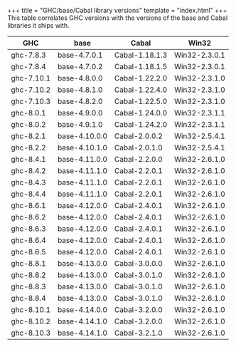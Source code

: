 +++
title = "GHC/base/Cabal library versions"
template = "index.html"
+++
This table correlates GHC versions with the versions of the base and Cabal libraries it ships with.

<table id="versions"><thead><tr><th>GHC</th>
<th>base</th>
<th>Cabal</th>
<th>Win32</th>
</tr>
</thead>
<tbody><tr><td>ghc-7.8.3</td>
<td>base-4.7.0.1</td>
<td>Cabal-1.18.1.3</td>
<td>Win32-2.3.0.1</td>
</tr>
<tr><td>ghc-7.8.4</td>
<td>base-4.7.0.2</td>
<td>Cabal-1.18.1.5</td>
<td>Win32-2.3.0.1</td>
</tr>
<tr><td>ghc-7.10.1</td>
<td>base-4.8.0.0</td>
<td>Cabal-1.22.2.0</td>
<td>Win32-2.3.1.0</td>
</tr>
<tr><td>ghc-7.10.2</td>
<td>base-4.8.1.0</td>
<td>Cabal-1.22.4.0</td>
<td>Win32-2.3.1.0</td>
</tr>
<tr><td>ghc-7.10.3</td>
<td>base-4.8.2.0</td>
<td>Cabal-1.22.5.0</td>
<td>Win32-2.3.1.0</td>
</tr>
<tr><td>ghc-8.0.1</td>
<td>base-4.9.0.0</td>
<td>Cabal-1.24.0.0</td>
<td>Win32-2.3.1.1</td>
</tr>
<tr><td>ghc-8.0.2</td>
<td>base-4.9.1.0</td>
<td>Cabal-1.24.2.0</td>
<td>Win32-2.3.1.1</td>
</tr>
<tr><td>ghc-8.2.1</td>
<td>base-4.10.0.0</td>
<td>Cabal-2.0.0.2</td>
<td>Win32-2.5.4.1</td>
</tr>
<tr><td>ghc-8.2.2</td>
<td>base-4.10.1.0</td>
<td>Cabal-2.0.1.0</td>
<td>Win32-2.5.4.1</td>
</tr>
<tr><td>ghc-8.4.1</td>
<td>base-4.11.0.0</td>
<td>Cabal-2.2.0.0</td>
<td>Win32-2.6.1.0</td>
</tr>
<tr><td>ghc-8.4.2</td>
<td>base-4.11.1.0</td>
<td>Cabal-2.2.0.1</td>
<td>Win32-2.6.1.0</td>
</tr>
<tr><td>ghc-8.4.3</td>
<td>base-4.11.1.0</td>
<td>Cabal-2.2.0.1</td>
<td>Win32-2.6.1.0</td>
</tr>
<tr><td>ghc-8.4.4</td>
<td>base-4.11.1.0</td>
<td>Cabal-2.2.0.1</td>
<td>Win32-2.6.1.0</td>
</tr>
<tr><td>ghc-8.6.1</td>
<td>base-4.12.0.0</td>
<td>Cabal-2.4.0.1</td>
<td>Win32-2.6.1.0</td>
</tr>
<tr><td>ghc-8.6.2</td>
<td>base-4.12.0.0</td>
<td>Cabal-2.4.0.1</td>
<td>Win32-2.6.1.0</td>
</tr>
<tr><td>ghc-8.6.3</td>
<td>base-4.12.0.0</td>
<td>Cabal-2.4.0.1</td>
<td>Win32-2.6.1.0</td>
</tr>
<tr><td>ghc-8.6.4</td>
<td>base-4.12.0.0</td>
<td>Cabal-2.4.0.1</td>
<td>Win32-2.6.1.0</td>
</tr>
<tr><td>ghc-8.6.5</td>
<td>base-4.12.0.0</td>
<td>Cabal-2.4.0.1</td>
<td>Win32-2.6.1.0</td>
</tr>
<tr><td>ghc-8.8.1</td>
<td>base-4.13.0.0</td>
<td>Cabal-3.0.0.0</td>
<td>Win32-2.6.1.0</td>
</tr>
<tr><td>ghc-8.8.2</td>
<td>base-4.13.0.0</td>
<td>Cabal-3.0.1.0</td>
<td>Win32-2.6.1.0</td>
</tr>
<tr><td>ghc-8.8.3</td>
<td>base-4.13.0.0</td>
<td>Cabal-3.0.1.0</td>
<td>Win32-2.6.1.0</td>
</tr>
<tr><td>ghc-8.8.4</td>
<td>base-4.13.0.0</td>
<td>Cabal-3.0.1.0</td>
<td>Win32-2.6.1.0</td>
</tr>
<tr><td>ghc-8.10.1</td>
<td>base-4.14.0.0</td>
<td>Cabal-3.2.0.0</td>
<td>Win32-2.6.1.0</td>
</tr>
<tr><td>ghc-8.10.2</td>
<td>base-4.14.1.0</td>
<td>Cabal-3.2.0.0</td>
<td>Win32-2.6.1.0</td>
</tr>
<tr><td>ghc-8.10.3</td>
<td>base-4.14.1.0</td>
<td>Cabal-3.2.1.0</td>
<td>Win32-2.6.1.0</td>
</tr>
</tbody>
</table>
